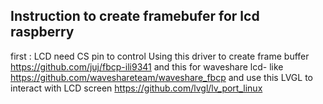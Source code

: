 ## Instruction to create framebufer for lcd raspberry 
first : LCD need CS pin to control 
Using this driver to create frame buffer https://github.com/juj/fbcp-ili9341
and this for waveshare lcd- like https://github.com/waveshareteam/waveshare_fbcp
and use this LVGL to interact with LCD screen https://github.com/lvgl/lv_port_linux